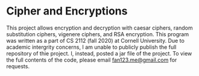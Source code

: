 # Cipher and Encryptions

This project allows encryption and decryption with caesar ciphers, random substitution ciphers, vigenere ciphers, and RSA encryption. This program was written as a part of CS 2112 (fall 2020) at Cornell University. Due to academic intergrity concerns, I am unable to publicly publish the full repository of thie project. I, instead, posted a jar file of the project. To view the full contents of the code, please email fan123.me@gmail.com for requests. 
